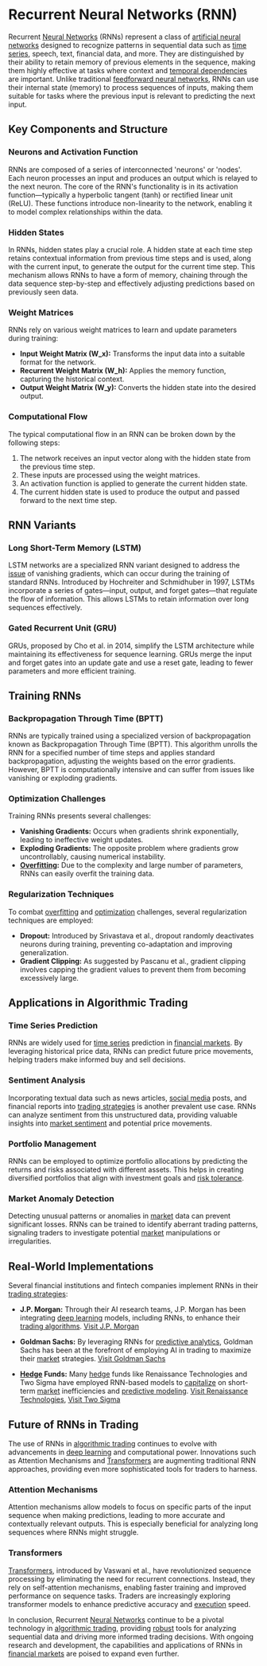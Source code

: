 # Recurrent Neural Networks (RNN)

Recurrent [Neural Networks](../n/neural_networks_in_trading.md) (RNNs) represent a class of [artificial neural networks](../a/artificial_neural_networks.md) designed to recognize patterns in sequential data such as [time series](../t/time_series.md), speech, text, financial data, and more. They are distinguished by their ability to retain memory of previous elements in the sequence, making them highly effective at tasks where context and [temporal dependencies](../t/temporal_dependencies_in_trading.md) are important. Unlike traditional [feedforward neural networks](../f/feedforward_neural_networks.md), RNNs can use their internal state (memory) to process sequences of inputs, making them suitable for tasks where the previous input is relevant to predicting the next input.

## Key Components and Structure

### Neurons and Activation Function
RNNs are composed of a series of interconnected 'neurons' or 'nodes'. Each neuron processes an input and produces an output which is relayed to the next neuron. The core of the RNN's functionality is in its activation function—typically a hyperbolic tangent (tanh) or rectified linear unit (ReLU). These functions introduce non-linearity to the network, enabling it to model complex relationships within the data.

### Hidden States
In RNNs, hidden states play a crucial role. A hidden state at each time step retains contextual information from previous time steps and is used, along with the current input, to generate the output for the current time step. This mechanism allows RNNs to have a form of memory, chaining through the data sequence step-by-step and effectively adjusting predictions based on previously seen data.

### Weight Matrices
RNNs rely on various weight matrices to learn and update parameters during training:
- **Input Weight Matrix (W_x):** Transforms the input data into a suitable format for the network.
- **Recurrent Weight Matrix (W_h):** Applies the memory function, capturing the historical context.
- **Output Weight Matrix (W_y):** Converts the hidden state into the desired output.

### Computational Flow
The typical computational flow in an RNN can be broken down by the following steps:
1. The network receives an input vector along with the hidden state from the previous time step.
2. These inputs are processed using the weight matrices.
3. An activation function is applied to generate the current hidden state.
4. The current hidden state is used to produce the output and passed forward to the next time step.

## RNN Variants

### Long Short-Term Memory (LSTM)
LSTM networks are a specialized RNN variant designed to address the [issue](../i/issue.md) of vanishing gradients, which can occur during the training of standard RNNs. Introduced by Hochreiter and Schmidhuber in 1997, LSTMs incorporate a series of gates—input, output, and forget gates—that regulate the flow of information. This allows LSTMs to retain information over long sequences effectively.

### Gated Recurrent Unit (GRU)
GRUs, proposed by Cho et al. in 2014, simplify the LSTM architecture while maintaining its effectiveness for sequence learning. GRUs merge the input and forget gates into an update gate and use a reset gate, leading to fewer parameters and more efficient training.

## Training RNNs

### Backpropagation Through Time (BPTT)
RNNs are typically trained using a specialized version of backpropagation known as Backpropagation Through Time (BPTT). This algorithm unrolls the RNN for a specified number of time steps and applies standard backpropagation, adjusting the weights based on the error gradients. However, BPTT is computationally intensive and can suffer from issues like vanishing or exploding gradients.

### Optimization Challenges
Training RNNs presents several challenges:
- **Vanishing Gradients:** Occurs when gradients shrink exponentially, leading to ineffective weight updates.
- **Exploding Gradients:** The opposite problem where gradients grow uncontrollably, causing numerical instability.
- **[Overfitting](../o/overfitting.md):** Due to the complexity and large number of parameters, RNNs can easily overfit the training data.

### Regularization Techniques
To combat [overfitting](../o/overfitting.md) and [optimization](../o/optimization.md) challenges, several regularization techniques are employed:
- **Dropout:** Introduced by Srivastava et al., dropout randomly deactivates neurons during training, preventing co-adaptation and improving generalization.
- **Gradient Clipping:** As suggested by Pascanu et al., gradient clipping involves capping the gradient values to prevent them from becoming excessively large.

## Applications in Algorithmic Trading

### Time Series Prediction
RNNs are widely used for [time series](../t/time_series.md) prediction in [financial markets](../f/financial_market.md). By leveraging historical price data, RNNs can predict future price movements, helping traders make informed buy and sell decisions.

### Sentiment Analysis
Incorporating textual data such as news articles, [social media](../s/social_media.md) posts, and financial reports into [trading strategies](../t/trading_strategies.md) is another prevalent use case. RNNs can analyze sentiment from this unstructured data, providing valuable insights into [market sentiment](../m/market_sentiment.md) and potential price movements.

### Portfolio Management
RNNs can be employed to optimize portfolio allocations by predicting the returns and risks associated with different assets. This helps in creating diversified portfolios that align with investment goals and [risk tolerance](../r/risk_tolerance.md).

### Market Anomaly Detection
Detecting unusual patterns or anomalies in [market](../m/market.md) data can prevent significant losses. RNNs can be trained to identify aberrant trading patterns, signaling traders to investigate potential [market](../m/market.md) manipulations or irregularities.

## Real-World Implementations

Several financial institutions and fintech companies implement RNNs in their [trading strategies](../t/trading_strategies.md):

- **J.P. Morgan:** Through their AI research teams, J.P. Morgan has been integrating [deep learning](../d/deep_learning.md) models, including RNNs, to enhance their [trading algorithms](../t/trading_algorithms.md). [Visit J.P. Morgan](https://www.jpmorgan.com/)

- **Goldman Sachs:** By leveraging RNNs for [predictive analytics](../p/predictive_analytics.md), Goldman Sachs has been at the forefront of employing AI in trading to maximize their [market](../m/market.md) strategies. [Visit Goldman Sachs](https://www.goldmansachs.com/)

- **[Hedge](../h/hedge.md) Funds:** Many [hedge](../h/hedge.md) funds like Renaissance Technologies and Two Sigma have employed RNN-based models to [capitalize](../c/capitalize.md) on short-term [market](../m/market.md) inefficiencies and [predictive modeling](../p/predictive_modeling.md). [Visit Renaissance Technologies](https://www.rentec.com/), [Visit Two Sigma](https://www.twosigma.com/)

## Future of RNNs in Trading

The use of RNNs in [algorithmic trading](../a/algorithmic_trading.md) continues to evolve with advancements in [deep learning](../d/deep_learning.md) and computational power. Innovations such as Attention Mechanisms and [Transformers](../t/transformers.md) are augmenting traditional RNN approaches, providing even more sophisticated tools for traders to harness.

### Attention Mechanisms
Attention mechanisms allow models to focus on specific parts of the input sequence when making predictions, leading to more accurate and contextually relevant outputs. This is especially beneficial for analyzing long sequences where RNNs might struggle.

### Transformers
[Transformers](../t/transformers.md), introduced by Vaswani et al., have revolutionized sequence processing by eliminating the need for recurrent connections. Instead, they rely on self-attention mechanisms, enabling faster training and improved performance on sequence tasks. Traders are increasingly exploring transformer models to enhance predictive accuracy and [execution](../e/execution.md) speed.

In conclusion, Recurrent [Neural Networks](../n/neural_networks_in_trading.md) continue to be a pivotal technology in [algorithmic trading](../a/algorithmic_trading.md), providing [robust](../r/robust.md) tools for analyzing sequential data and driving more informed trading decisions. With ongoing research and development, the capabilities and applications of RNNs in [financial markets](../f/financial_market.md) are poised to expand even further.
